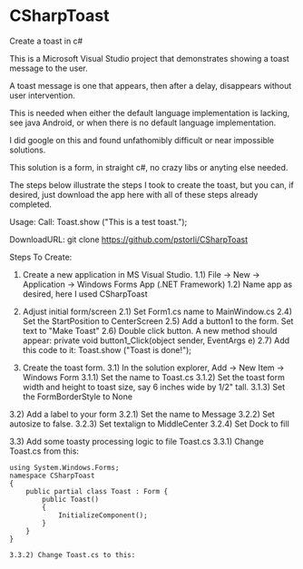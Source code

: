 # CSharpToast
Create a toast in c#

This is a Microsoft Visual Studio project that demonstrates showing a toast message to the user.

A toast message is one that appears, then after a delay, disappears without user intervention.

This is needed when either the default language implementation is lacking, see java Android, or when there is no default language implementation.

I did google on this and found unfathomibly difficult or near impossible solutions.

This solution is a form, in straight c#, no crazy libs or anyting else needed.

The steps below illustrate the steps I took to create the toast, 
but you can, if desired, just download the app here with all of these steps already completed.

Usage:
  Call: Toast.show ("This is a test toast.");
 
DownloadURL:
  git clone https://github.com/pstorli/CSharpToast
  
Steps To Create:
  1) Create a new application in MS Visual Studio. 
  1.1) File -> New -> Application -> Windows Forms App (.NET Framework)
  1.2) Name app as desired, here I used CSharpToast
  
  2) Adjust initial form/screen
  2.1) Set Form1.cs name to MainWindow.cs
  2.4) Set the StartPosition to CenterScreen
  2.5) Add a button1 to the form. Set text to "Make Toast"
  2.6) Double click button. A new method should appear:
       private void button1_Click(object sender, EventArgs e)
  2.7) Add this code to it: 
       Toast.show ("Toast is done!");
  
  3) Create the toast form.
  3.1) In the solution explorer, Add -> New Item -> Windows Form
  3.1.1) Set the name to Toast.cs
  3.1.2) Set the toast form width and height to toast size, say 6 inches wide by 1/2" tall.
  3.1.3) Set the FormBorderStyle to None
  
  3.2) Add a label to your form
  3.2.1) Set the name to Message
  3.2.2) Set autosize to false.
  3.2.3) Set textalign to MiddleCenter
  3.2.4) Set Dock to fill
  
  3.3) Add some toasty processing logic to file Toast.cs
  3.3.1) Change Toast.cs from this:
  
    using System.Windows.Forms;
    namespace CSharpToast
    {    
        public partial class Toast : Form { 
            public Toast()
            {
                InitializeComponent();
            }
        }
    }
    
    3.3.2) Change Toast.cs to this:
